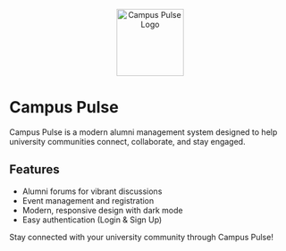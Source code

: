 <p align="center">
  <img src="public/CampusPulseIcon.png" alt="Campus Pulse Logo" width="120" />
</p>

# Campus Pulse

Campus Pulse is a modern alumni management system designed to help university communities connect, collaborate, and stay engaged. 

## Features
- Alumni forums for vibrant discussions
- Event management and registration
- Modern, responsive design with dark mode
- Easy authentication (Login & Sign Up)

Stay connected with your university community through Campus Pulse!